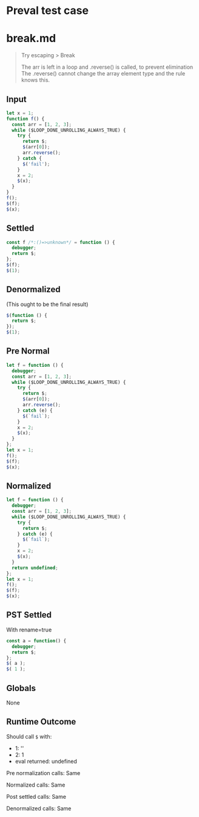 # Preval test case

# break.md

> Try escaping > Break
>
> The arr is left in a loop and .reverse() is called, to prevent elimination
> The .reverse() cannot change the array element type and the rule knows this.

## Input

`````js filename=intro
let x = 1;
function f() {
  const arr = [1, 2, 3];
  while ($LOOP_DONE_UNROLLING_ALWAYS_TRUE) {
    try {
      return $;
      $(arr[0]);
      arr.reverse();
    } catch {
      $('fail');
    }
    x = 2;
    $(x);
  }
}
f();
$(f);
$(x);
`````

## Settled


`````js filename=intro
const f /*:()=>unknown*/ = function () {
  debugger;
  return $;
};
$(f);
$(1);
`````

## Denormalized
(This ought to be the final result)

`````js filename=intro
$(function () {
  return $;
});
$(1);
`````

## Pre Normal


`````js filename=intro
let f = function () {
  debugger;
  const arr = [1, 2, 3];
  while ($LOOP_DONE_UNROLLING_ALWAYS_TRUE) {
    try {
      return $;
      $(arr[0]);
      arr.reverse();
    } catch (e) {
      $(`fail`);
    }
    x = 2;
    $(x);
  }
};
let x = 1;
f();
$(f);
$(x);
`````

## Normalized


`````js filename=intro
let f = function () {
  debugger;
  const arr = [1, 2, 3];
  while ($LOOP_DONE_UNROLLING_ALWAYS_TRUE) {
    try {
      return $;
    } catch (e) {
      $(`fail`);
    }
    x = 2;
    $(x);
  }
  return undefined;
};
let x = 1;
f();
$(f);
$(x);
`````

## PST Settled
With rename=true

`````js filename=intro
const a = function() {
  debugger;
  return $;
};
$( a );
$( 1 );
`````

## Globals

None

## Runtime Outcome

Should call `$` with:
 - 1: '<function>'
 - 2: 1
 - eval returned: undefined

Pre normalization calls: Same

Normalized calls: Same

Post settled calls: Same

Denormalized calls: Same
